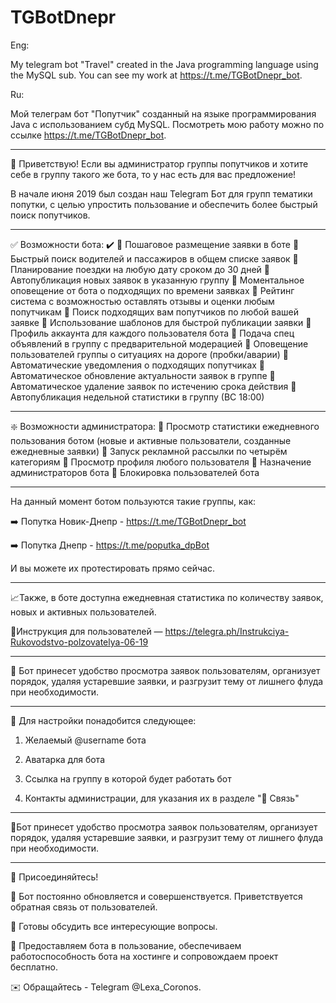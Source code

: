 # TGBotDnepr

Eng:

My telegram bot "Travel" created in the Java programming language using the MySQL sub. You can see my work at https://t.me/TGBotDnepr_bot.

Ru:

Мой телеграм бот "Попутчик" созданный на языке программирования Java с использованием субд MySQL. Посмотреть мою работу можно по ссылке https://t.me/TGBotDnepr_bot.

-----------------------------------

👋 Приветствую!
Если вы администратор группы попутчиков и хотите себе в группу такого же бота, то у нас есть для вас предложение!

В начале июня 2019 был создан наш Telegram Бот для групп тематики попутки, с целью упростить пользование и обеспечить более быстрый поиск попутчиков.

-----------------------------------

✅ Возможности бота: 
✔️
🔹 Пошаговое размещение заявки в боте
🔹 Быстрый поиск водителей и пассажиров в общем списке заявок
🔹 Планирование поездки на любую дату сроком до 30 дней 
🔹 Автопубликация новых заявок в указанную группу 
🔹 Моментальное оповещение от бота о подходящих по времени заявках
🔹 Рейтинг система с возможностью оставлять отзывы и оценки любым попутчикам
🔹 Поиск подходящих вам попутчиков по любой вашей заявке
🔹 Использование шаблонов для быстрой публикации заявки 
🔹 Профиль аккаунта для каждого пользователя бота
🔹 Подача спец объявлений в группу с предварительной модерацией
🔹 Оповещение пользователей группы о ситуациях на дороге (пробки/аварии)
🔹 Автоматические уведомления о подходящих попутчиках 
🔹 Автоматическое обновление актуальности заявок в группе 
🔹 Автоматическое удаление заявок по истечению срока действия 
🔹 Автопубликация недельной статистики в группу (ВС 18:00)

-----------------------------------

❇️ Возможности администратора:
🔸 Просмотр статистики ежедневного пользования ботом
(новые и активные пользователи, созданные ежедневные заявки)
🔸 Запуск рекламной рассылки по четырём категориям
🔸 Просмотр профиля любого пользователя
🔸 Назначение администраторов бота
🔸 Блокировка пользователей бота

-----------------------------------

На данный момент ботом пользуются такие группы, как:

➡️ Попутка Новик-Днепр - https://t.me/TGBotDnepr_bot

➡️ Попутка Днепр - https://t.me/poputka_dpBot

И вы можете их протестировать прямо сейчас.

-----------------------------------

📈Также, в боте доступна ежедневная статистика по количеству заявок, новых и активных пользователей.

📝Инструкция для пользователей — https://telegra.ph/Instrukciya-Rukovodstvo-polzovatelya-06-19

-----------------------------------

🔻 Бот принесет удобство просмотра заявок пользователям, организует порядок, удаляя устаревшие заявки, и разгрузит тему от лишнего флуда при необходимости.

-----------------------------------

📝 Для настройки понадобится следующее:

1. Желаемый @username бота

2. Аватарка для бота

3. Ссылка на группу в которой будет работать бот

4. Контакты администрации, для указания их в разделе "📧 Связь"

-----------------------------------

🔻Бот принесет удобство просмотра заявок пользователям, организует порядок, удаляя устаревшие заявки, и разгрузит тему от лишнего флуда при необходимости.

-----------------------------------

🔺 Присоединяйтесь!

💎 Бот постоянно обновляется и совершенствуется. Приветствуется обратная связь от пользователей.

💎 Готовы обсудить все интересующие вопросы.

💎 Предоставляем бота в пользование, обеспечиваем работоспособность бота на хостинге и сопровождаем проект бесплатно.

✉️ Обращайтесь - Telegram @Lexa_Coronos.
